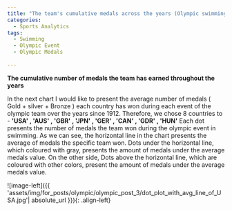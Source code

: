 ```yaml
---
title: "The team's cumulative medals across the years (Olympic swimming Stats : Part 3)"
categories:
  - Sports Analytics
tags:
  - Swimming 
  - Olympic Event
  - Olympic Medals
  
---
```


**The cumulative number of medals the team has earned throughout the years**


In the next chart I would like to present the average number of medals ( Gold + silver + Bronze )  each country has won during each event of the olympic team over the years since 1912.
Therefore, we chose 8 countries to - **'USA' , 'AUS' , 'GBR' , 'JPN' , 'GER' , 'CAN' , 'GDR' , 'HUN'** 
Each dot presents the number of medals the team won during the olympic event in swimming. 
As we can see, the horizontal line in the chart presents the average of medals the specific team won. 
Dots under the horizontal line, which coloured with gray,  presents the amount of medals under the average medals value.
On the other side, Dots above the horizontal line, which are coloured with other colors,  present the amount of medals under the average medals value.


<script src="https://gist.github.com/AnalyticsForPleasure/89c4cfa1ce312e06a79f2c5f59124d0c.js"></script>



![image-left]({{ 'assets/img/for_posts/olympic/olympic_post_3/dot_plot_with_avg_line_of_USA.jpg'| absolute_url }}){: .align-left} 







